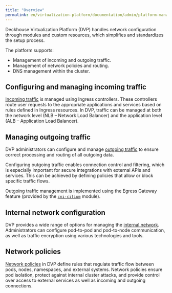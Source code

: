 ```yaml
---
title: "Overview"
permalink: en/virtualization-platform/documentation/admin/platform-management/network/
---
```


Deckhouse Virtualization Platform (DVP) handles network configuration through modules and custom resources,
which simplifies and standardizes the setup process.

The platform supports:

- Management of incoming and outgoing traffic.
- Management of network policies and routing.
- DNS management within the cluster.

## Configuring and managing incoming traffic

[Incoming traffic](../network/ingress/) is managed using Ingress controllers.
These controllers route user requests to the appropriate applications and services based on rules defined in Ingress resources.
In DVP, traffic can be managed at both the network level (NLB – Network Load Balancer)
and the application level (ALB – Application Load Balancer).

## Managing outgoing traffic

DVP administrators can configure and manage [outgoing traffic](../network/egress/gateway.html)
to ensure correct processing and routing of all outgoing data.

Configuring outgoing traffic enables connection control and filtering,
which is especially important for secure integrations with external APIs and services.
This can be achieved by defining policies that allow or block specific traffic flows.

Outgoing traffic management is implemented using the Egress Gateway feature
(provided by the [`cni-cilium`](/modules/cni-cilium/) module).

## Internal network configuration

DVP provides a wide range of options for managing the [internal network](../network/internal/configuration.html).
Administrators can configure pod-to-pod and pod-to-node communication, as well as traffic encryption using various technologies and tools.

## Network policies

[Network policies](../network/policy/configuration.html) in DVP define rules that regulate traffic flow between pods, nodes, namespaces, and external systems.
Network policies ensure pod isolation, protect against internal cluster attacks,
and provide control over access to external services as well as incoming and outgoing connections.
